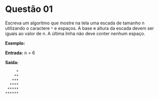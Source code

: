 # Questão 01

Escreva um algoritmo que mostre na tela uma escada de tamanho n utilizando o caractere `*` e espaços. 
A base e altura da escada devem ser iguais ao valor de n. A última linha não deve conter nenhum espaço.

**Exemplo:**

**Entrada:**
n = 6

**Saída:**
```
     *
    **
   ***
  ****
 *****
******
```